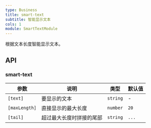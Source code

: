 ```yaml
---
type: Business
title: smart-text
subtitle: 智能显示文本
cols: 1
module: SmartTextModule
---
```


根据文本长度智能显示文本。

## API

### smart-text

| 参数          | 说明                     | 类型     | 默认值 |
| ------------- | ------------------------ | -------- | ------ |
| `[text]`      | 要显示的文本             | `string` | -      |
| `[maxLength]` | 直接显示的最大长度       | `number` | `20`   |
| `[tail]`      | 超过最大长度时拼接的尾部 | `string` | `...`  |
